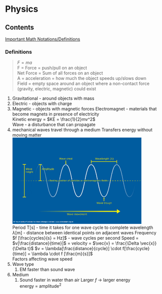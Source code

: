 # Physics

## Contents

[Important Math Notations/Definitions](#important-math-notationsdefinitions)<br>

### Definitions

> $F = ma$<br>
F = Force = push/pull on an object<br>
Net Force = Sum of all forces on an object<br>
A = acceleration = how much the object speeds up/slows down<br>
Field = empty space around an object where a non-contact force (gravity, electric, magnetic) could exist<br>
1. Gravitational - around objects with mass
2. Electric - objects with charge
3. Magnetic - objects with magnetic forces
Electromagnet - materials that become magnets in presence of electricity<br>
Kinetic energy = $KE = \frac{1}{2}mv^2$<br>
Wave - a disturbance that can propagate<br>
1. mechanical waves travel through a medium
Transfers energy without moving matter<br>
<img src="Images/wave.png" width="420"><br>
Period T[s] - time it takes for one wave cycle to complete
wavelength $\lambda$[m] - distance between identical points on adjacent waves
Frequency $f [\frac{cycles}{s} = Hz]$ - wave cycles per second
Speed = $v[\frac{distance}{time}]$ = velocity = $\vec{v} = \frac{\Delta \vec{x}}{\Delta t}$
$v = \lambda[\frac{distance}{cycle}] \cdot f[\frac{cycle}{time}] = \lambda \cdot f [\frac{m}{s}]$<br>
Factors affecting wave speed
1. Wave type
   1. EM faster than sound wave
2. Medium
   1. Sound faster in water than air
Larger $f$ -> larger energy<br>
energy = amplitude$^2$<br>
